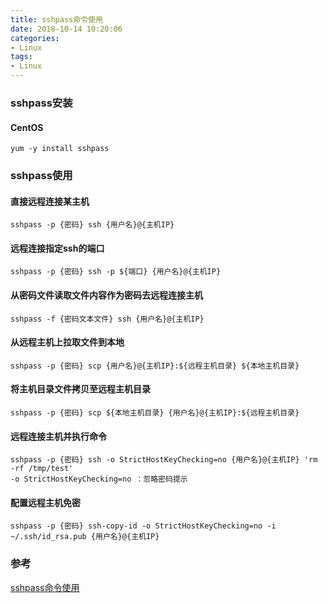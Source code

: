 ```yaml
---
title: sshpass命令使用
date: 2018-10-14 10:20:06
categories:
- Linux
tags:
- Linux
---
```


### sshpass安装

#### CentOS

```
yum -y install sshpass
```

<!--more-->

### sshpass使用

#### 直接远程连接某主机

```
sshpass -p {密码} ssh {用户名}@{主机IP}
```

#### 远程连接指定ssh的端口

```
sshpass -p {密码} ssh -p ${端口} {用户名}@{主机IP} 
```

#### 从密码文件读取文件内容作为密码去远程连接主机

```
sshpass -f {密码文本文件} ssh {用户名}@{主机IP} 
```

#### 从远程主机上拉取文件到本地

```
sshpass -p {密码} scp {用户名}@{主机IP}:${远程主机目录} ${本地主机目录}
```

#### 将主机目录文件拷贝至远程主机目录

```
sshpass -p {密码} scp ${本地主机目录} {用户名}@{主机IP}:${远程主机目录}
```

#### 远程连接主机并执行命令

```
sshpass -p {密码} ssh -o StrictHostKeyChecking=no {用户名}@{主机IP} 'rm -rf /tmp/test'
-o StrictHostKeyChecking=no ：忽略密码提示
```

#### 配置远程主机免密

```
sshpass -p {密码} ssh-copy-id -o StrictHostKeyChecking=no -i ~/.ssh/id_rsa.pub {用户名}@{主机IP}
```

### 参考

[sshpass命令使用](https://blog.csdn.net/a632189007/article/details/79310897)